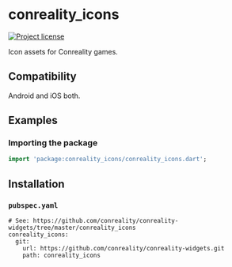 conreality_icons
=================

[![Project license](https://img.shields.io/badge/license-Public%20Domain-blue.svg)](https://unlicense.org)

Icon assets for Conreality games.

Compatibility
-------------

Android and iOS both.

Examples
--------

### Importing the package

```dart
import 'package:conreality_icons/conreality_icons.dart';
```

Installation
------------

### `pubspec.yaml`

    # See: https://github.com/conreality/conreality-widgets/tree/master/conreality_icons
    conreality_icons:
      git:
        url: https://github.com/conreality/conreality-widgets.git
        path: conreality_icons

